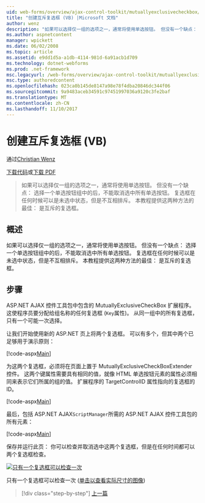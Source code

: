 ```yaml
---
uid: web-forms/overview/ajax-control-toolkit/mutuallyexclusivecheckbox/creating-mutually-exclusive-checkboxes-vb
title: "创建互斥复选框 (VB) |Microsoft 文档"
author: wenz
description: "如果可以选择仅一组的选项之一，通常将使用单选按钮。 但没有一个缺点： 选择一个单选按钮组中的后，..."
ms.author: aspnetcontent
manager: wpickett
ms.date: 06/02/2008
ms.topic: article
ms.assetid: e9dd1d5a-a1db-4114-981d-6a91acb1d709
ms.technology: dotnet-webforms
ms.prod: .net-framework
msc.legacyurl: /web-forms/overview/ajax-control-toolkit/mutuallyexclusivecheckbox/creating-mutually-exclusive-checkboxes-vb
msc.type: authoredcontent
ms.openlocfilehash: 023ca0b145de8147a98e78f4dba20846dc344f06
ms.sourcegitcommit: 9a9483aceb34591c97451997036a9120c3fe2baf
ms.translationtype: MT
ms.contentlocale: zh-CN
ms.lasthandoff: 11/10/2017
---
```

<a name="creating-mutually-exclusive-checkboxes-vb"></a>创建互斥复选框 (VB)
====================
通过[Christian Wenz](https://github.com/wenz)

[下载代码](http://download.microsoft.com/download/9/3/f/93f8daea-bebd-4821-833b-95205389c7d0/MutuallyExclusiveCheckBox0.vb.zip)或[下载 PDF](http://download.microsoft.com/download/b/6/a/b6ae89ee-df69-4c87-9bfb-ad1eb2b23373/mutuallyexclusivecheckbox0VB.pdf)

> 如果可以选择仅一组的选项之一，通常将使用单选按钮。 但没有一个缺点： 选择一个单选按钮组中的后，不能取消选中所有单选按钮。 复选框在任何时候可以是未选中状态，但是不互相排斥。 本教程提供这两种方法的最佳： 是互斥的复选框。


## <a name="overview"></a>概述

如果可以选择仅一组的选项之一，通常将使用单选按钮。 但没有一个缺点： 选择一个单选按钮组中的后，不能取消选中所有单选按钮。 复选框在任何时候可以是未选中状态，但是不互相排斥。 本教程提供这两种方法的最佳： 是互斥的复选框。

## <a name="steps"></a>步骤

ASP.NET AJAX 控件工具包中包含的 MutuallyExclusiveCheckBox 扩展程序。 这使程序员要分配给组名称的任何复选框 (`Key`属性)。 从同一组中的所有复选框，只有一个可能一次选择。

让我们开始使用新的 ASP.NET 页上将两个复选框。 可以有多个，但其中两个已足够用于演示原则：

[!code-aspx[Main](creating-mutually-exclusive-checkboxes-vb/samples/sample1.aspx)]

为这两个复选框，必须将在页面上置于 MutuallyExclusiveCheckBoxExtender 控件。 这两个键属性需要具有相同的值，就像 HTML 单选按钮元素的属性必须相同来表示它们所属的组的值。 扩展程序的 TargetControlID 属性指向的复选框的 ID。

[!code-aspx[Main](creating-mutually-exclusive-checkboxes-vb/samples/sample2.aspx)]

最后，包括 ASP.NET AJAX`ScriptManager`所需的 ASP.NET AJAX 控件工具包的所有元素：

[!code-aspx[Main](creating-mutually-exclusive-checkboxes-vb/samples/sample3.aspx)]

保存并运行此页： 你可以检查并取消选中这两个复选框，但是在任何时间都可以两个复选框检查。


[![只有一个复选框可以检查一次](creating-mutually-exclusive-checkboxes-vb/_static/image2.png)](creating-mutually-exclusive-checkboxes-vb/_static/image1.png)

只有一个复选框可以检查一次 ([单击以查看实际尺寸的图像](creating-mutually-exclusive-checkboxes-vb/_static/image3.png))

>[!div class="step-by-step"]
[上一篇](creating-mutually-exclusive-checkboxes-cs.md)
